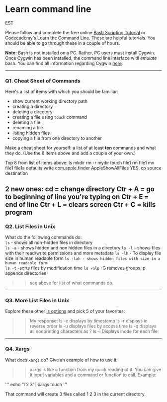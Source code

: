 # Learn command line

EST

Please follow and complete the free online [Bash Scripting Tutorial](https://ryanstutorials.net/bash-scripting-tutorial/) or [Codecademy's Learn the Command Line](https://www.codecademy.com/learn/learn-the-command-line). These are helpful tutorials. You should be able to go through these in a couple of hours.

**Note:** Bash is not installed on a PC. Rather, PC users must install Cygwin. Once Cygwin has been installed, the command line interface witll _emulate_ bash. You can find all information regarding Cygwin [here](https://www.cygwin.com/).

---

### Q1.  Cheat Sheet of Commands  

Here's a list of items with which you should be familiar:  
* show current working directory path
* creating a directory
* deleting a directory
* creating a file using `touch` command
* deleting a file
* renaming a file
* listing hidden files
* copying a file from one directory to another

Make a cheat sheet for yourself: a list of at least **ten** commands and what they do.  (Use the 8 items above and add a couple of your own.)  

Top 8 from list of items above:
ls
mkdir
rm -r mydir
touch file1
rm file1
mv file1 file1a
defaults write com.apple.finder AppleShowAllFiles YES.
cp source destination

2 new ones:
cd = change directory
Ctr + A = go to beginning of line you're typing on 
Ctr + E = end of line
Ctr + L = clears screen 
Ctr + C = kills program
---

### Q2.  List Files in Unix   

What do the following commands do:  
`ls` - shows all non-hidden files in directory  
`ls -a` - shows hidden and non hidden files in a directory
`ls -l`  - shows files with their read/write permissions and more metadata
`ls -lh`  - To display file size in human readable form
`ls -lah - shows hidden files with size in a human readable form`  
`ls -t`  -sorts files by modification time
`ls -Glp` -G removes groups, p appends directories

> > see above for list of what commands do.
---

### Q3.  More List Files in Unix  

Explore these other [ls options](http://www.techonthenet.com/unix/basic/ls.php) and pick 5 of your favorites:

> > My response:
ls -c displays by timestamp
ls -r displays in reverse order
ls -u displays files by access time
ls -q displays all nonprinting characters as ?
ls -i Displays inode for each file
---

### Q4.  Xargs   

What does `xargs` do? Give an example of how to use it.

> >xargs is like a function from my quick reading of it. You can give it input variables and a command or function to call. Example:

''' echo '1 2 3' | xargs touch
'''

That command will create 3 files called 1 2 3 in the current directory.

 

